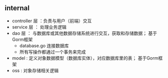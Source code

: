 ## internal

- controller 层 ：负责与用户（前端）交互
- service 层 ： 处理业务逻辑
- dao 层 ： 与数据库或其他数据存储系统进行交互，获取和存储数据； 基于Gorm框架
  - database.go 连接数据库
  - 所有写操作都通过一个事务来完成
- model : 定义对象数据模型（数据库实体），对应数据库里的表； 基于Gorm框架
- oss : 对象存储相关逻辑